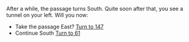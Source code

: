After a while, the passage turns South.
Quite soon after that, you see a tunnel on your
left. Will you now:

- Take the passage East? [Turn to 147](147)
- Continue South [Turn to 61](61)
